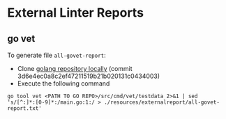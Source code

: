 # External Linter Reports

## go vet

To generate file `all-govet-report`:

- Clone [golang repository locally](https://github.com/golang/go) (commit 3d6e4ec0a8c2ef47211519b21b020131c0434003)
- Execute the following command 
```
go tool vet <PATH TO GO REPO>/src/cmd/vet/testdata 2>&1 | sed 's/[^:]*:[0-9]*:/main.go:1:/ > ./resources/externalreport/all-govet-report.txt'
```